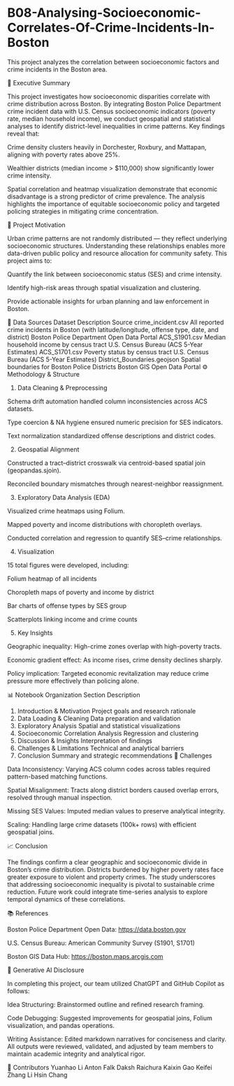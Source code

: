 # B08-Analysing-Socioeconomic-Correlates-Of-Crime-Incidents-In-Boston
This project analyzes the correlation between socioeconomic factors and crime incidents in the Boston area.

📘 Executive Summary

This project investigates how socioeconomic disparities correlate with crime distribution across Boston. By integrating Boston Police Department crime incident data with U.S. Census socioeconomic indicators (poverty rate, median household income), we conduct geospatial and statistical analyses to identify district-level inequalities in crime patterns.
Key findings reveal that:

Crime density clusters heavily in Dorchester, Roxbury, and Mattapan, aligning with poverty rates above 25%.

Wealthier districts (median income > $110,000) show significantly lower crime intensity.

Spatial correlation and heatmap visualization demonstrate that economic disadvantage is a strong predictor of crime prevalence.
The analysis highlights the importance of equitable socioeconomic policy and targeted policing strategies in mitigating crime concentration.

🎯 Project Motivation

Urban crime patterns are not randomly distributed — they reflect underlying socioeconomic structures. Understanding these relationships enables more data-driven public policy and resource allocation for community safety.
This project aims to:

Quantify the link between socioeconomic status (SES) and crime intensity.

Identify high-risk areas through spatial visualization and clustering.

Provide actionable insights for urban planning and law enforcement in Boston.

🧩 Data Sources
Dataset	Description	Source
crime_incident.csv	All reported crime incidents in Boston (with latitude/longitude, offense type, date, and district)	Boston Police Department Open Data Portal
ACS_S1901.csv	Median household income by census tract	U.S. Census Bureau (ACS 5-Year Estimates)
ACS_S1701.csv	Poverty status by census tract	U.S. Census Bureau (ACS 5-Year Estimates)
District_Boundaries.geojson	Spatial boundaries for Boston Police Districts	Boston GIS Open Data Portal
⚙️ Methodology & Structure
1. Data Cleaning & Preprocessing

Schema drift automation handled column inconsistencies across ACS datasets.

Type coercion & NA hygiene ensured numeric precision for SES indicators.

Text normalization standardized offense descriptions and district codes.

2. Geospatial Alignment

Constructed a tract–district crosswalk via centroid-based spatial join (geopandas.sjoin).

Reconciled boundary mismatches through nearest-neighbor reassignment.

3. Exploratory Data Analysis (EDA)

Visualized crime heatmaps using Folium.

Mapped poverty and income distributions with choropleth overlays.

Conducted correlation and regression to quantify SES–crime relationships.

4. Visualization

15 total figures were developed, including:

Folium heatmap of all incidents

Choropleth maps of poverty and income by district

Bar charts of offense types by SES group

Scatterplots linking income and crime counts

5. Key Insights

Geographic inequality: High-crime zones overlap with high-poverty tracts.

Economic gradient effect: As income rises, crime density declines sharply.

Policy implication: Targeted economic revitalization may reduce crime pressure more effectively than policing alone.

📊 Notebook Organization
Section	Description
1. Introduction & Motivation	Project goals and research rationale
2. Data Loading & Cleaning	Data preparation and validation
3. Exploratory Analysis	Spatial and statistical visualizations
4. Socioeconomic Correlation Analysis	Regression and clustering
5. Discussion & Insights	Interpretation of findings
6. Challenges & Limitations	Technical and analytical barriers
7. Conclusion	Summary and strategic recommendations
🧱 Challenges

Data Inconsistency: Varying ACS column codes across tables required pattern-based matching functions.

Spatial Misalignment: Tracts along district borders caused overlap errors, resolved through manual inspection.

Missing SES Values: Imputed median values to preserve analytical integrity.

Scaling: Handling large crime datasets (100k+ rows) with efficient geospatial joins.

📈 Conclusion

The findings confirm a clear geographic and socioeconomic divide in Boston’s crime distribution. Districts burdened by higher poverty rates face greater exposure to violent and property crimes.
The study underscores that addressing socioeconomic inequality is pivotal to sustainable crime reduction. Future work could integrate time-series analysis to explore temporal dynamics of these correlations.

📚 References

Boston Police Department Open Data: https://data.boston.gov

U.S. Census Bureau: American Community Survey (S1901, S1701)

Boston GIS Data Hub: https://boston.maps.arcgis.com

🤖 Generative AI Disclosure

In completing this project, our team utilized ChatGPT and GitHub Copilot as follows:

Idea Structuring: Brainstormed outline and refined research framing.

Code Debugging: Suggested improvements for geospatial joins, Folium visualization, and pandas operations.

Writing Assistance: Edited markdown narratives for conciseness and clarity.
All outputs were reviewed, validated, and adjusted by team members to maintain academic integrity and analytical rigor.

👥 Contributors
Yuanhao Li
Anton Falk
Daksh Raichura
Kaixin Gao
Keifei Zhang
Li Hsin Chang
